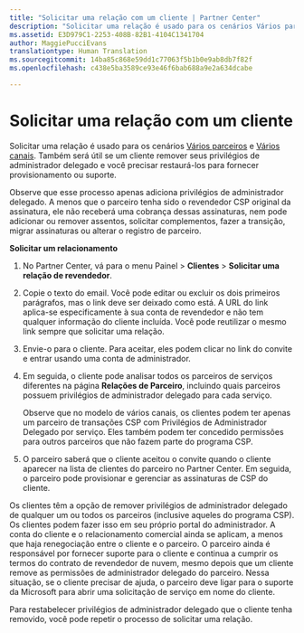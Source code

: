 ```yaml
---
title: "Solicitar uma relação com um cliente | Partner Center"
description: "Solicitar uma relação é usado para os cenários Vários parceiros e Vários canais. Também será útil se um cliente remover seus privilégios de administrador delegado e você precisar restaurá-los para fornecer provisionamento ou suporte."
ms.assetid: E3D979C1-2253-408B-82B1-4104C1341704
author: MaggiePucciEvans
translationtype: Human Translation
ms.sourcegitcommit: 14ba85c868e59dd1c77063f5b1b0e9ab8db7f82f
ms.openlocfilehash: c438e5ba3589ce93e46f6bab688a9e2a634dcabe

---
```


# Solicitar uma relação com um cliente


Solicitar uma relação é usado para os cenários [Vários parceiros](multipartner.md) e [Vários canais](multichannel.md). Também será útil se um cliente remover seus privilégios de administrador delegado e você precisar restaurá-los para fornecer provisionamento ou suporte.

Observe que esse processo apenas adiciona privilégios de administrador delegado. A menos que o parceiro tenha sido o revendedor CSP original da assinatura, ele não receberá uma cobrança dessas assinaturas, nem pode adicionar ou remover assentos, solicitar complementos, fazer a transição, migrar assinaturas ou alterar o registro de parceiro.

<a href="" id="requestarelationship"></a>
**Solicitar um relacionamento**

1.  No Partner Center, vá para o menu Painel &gt; **Clientes** &gt; **Solicitar uma relação de revendedor**.
2.  Copie o texto do email. Você pode editar ou excluir os dois primeiros parágrafos, mas o link deve ser deixado como está. A URL do link aplica-se especificamente à sua conta de revendedor e não tem qualquer informação do cliente incluída. Você pode reutilizar o mesmo link sempre que solicitar uma relação.
3.  Envie-o para o cliente. Para aceitar, eles podem clicar no link do convite e entrar usando uma conta de administrador.
4.  Em seguida, o cliente pode analisar todos os parceiros de serviços diferentes na página **Relações de Parceiro**, incluindo quais parceiros possuem privilégios de administrador delegado para cada serviço.

    Observe que no modelo de vários canais, os clientes podem ter apenas um parceiro de transações CSP com Privilégios de Administrador Delegado por serviço. Eles também podem ter concedido permissões para outros parceiros que não fazem parte do programa CSP.

5.  O parceiro saberá que o cliente aceitou o convite quando o cliente aparecer na lista de clientes do parceiro no Partner Center. Em seguida, o parceiro pode provisionar e gerenciar as assinaturas de CSP do cliente.

Os clientes têm a opção de remover privilégios de administrador delegado de qualquer um ou todos os parceiros (inclusive aqueles do programa CSP). Os clientes podem fazer isso em seu próprio portal do administrador. A conta do cliente e o relacionamento comercial ainda se aplicam, a menos que haja renegociação entre o cliente e o parceiro. O parceiro ainda é responsável por fornecer suporte para o cliente e continua a cumprir os termos do contrato de revendedor de nuvem, mesmo depois que um cliente remove as permissões de administrador delegado do parceiro. Nessa situação, se o cliente precisar de ajuda, o parceiro deve ligar para o suporte da Microsoft para abrir uma solicitação de serviço em nome do cliente.

Para restabelecer privilégios de administrador delegado que o cliente tenha removido, você pode repetir o processo de solicitar uma relação.

 

 






<!--HONumber=Nov16_HO4-->


